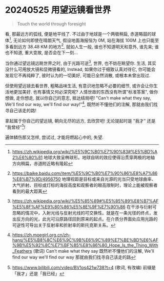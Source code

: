 # 20240525 用望远镜看世界
> Touch the world through foresight

看, 那最远方的弧线, 便是地平线了. 不过由于地球是一个两极稍扁, 赤道略鼓的球体[^theShapeOfTheEarth], 无论如何即使在晴朗天气, 假设地面海报恒为 0M, 站在海拔 100M 上也只能至多看到远方 38.48 KM 的地方[^geographicalViewingDistance], 就如人生一般, 谁也不知道明天和意外, 谁先来; 谁也不知道, 重大变故, 是否会在下一刻...

当你通过望远镜远眺世界之时, 由于光路可逆[^ReversibilityOfLight], 世界, 也不妨在眺望你. 生活, 其实没什么可用放大镜和显微镜看的, Instead, 如果你过于细致认真对待它, 你可能会发现它不再纯粹了, 彼时认为的一切美好, 可能已全然消散, 或根本未曾出现过.

但使用望远镜去看世界, 粗略品味生活, 有意识地忽略不必要的细节, 或许会让你生活地更加美好. 也有事情又何必深究呢? 人情世故的东西没有所谓"标准答案", 做你想做, 走你想走, 就以你自己的意志, 抵达结局吧! "Can't make what they say, We'll find our way, we'll find our way!"[^Song_HopeIsTheThingWithFeathers], 既然听不懂他们的注解, 那就由我们找寻自己该走的路!

拿起属于你自己的望远镜, 朝向无尽的远方, 去欣赏吧! 无论提起时是 "我才" 还是 "我曾经"[^BV_BV1os421w738]! 

遍体鳞伤那又怎样, 尝试过, 才能将燃起心中的, 失望.

[^theShapeOfTheEarth]: https://zh.wikipedia.org/wiki/%E5%9C%B0%E7%90%83#%E5%BD%A2%E6%80%81 地球大致呈椭球形。地球自转的效应使得沿贯穿两极的地轴方向稍扁，赤道附近略有隆起

[^geographicalViewingDistance]: https://baike.baidu.com/item/%E5%9C%B0%E7%90%86%E8%A7%86%E8%B7%9D/4956750 地理视距是目标或来自光源的光当只受地球曲率、大气折射、目标或灯标的海拔高度和观察者的眼高限制时，理论上能被观察者看到的最大距离

[^ReversibilityOfLight]: https://zh.wikipedia.org/wiki/%E5%85%89#%E5%85%89%E8%B7%AF%E5%8F%AF%E9%80%86%E5%8E%9F%E7%90%86 在干涉与衍射可忽略的情况中，入射光线与反射光线的可交换性。就是在一条光径的终点，发出反方向的光，此光可沿原路径回到原来的起点。在介质分界面处应用光路的可逆性可导出关于反射率和折射率的斯托克斯关系。

[^Song_HopeIsTheThingWithFeathers]: https://zh.moegirl.org.cn/zh-hans/%E5%B8%8C%E6%9C%9B%E6%9C%89%E7%BE%BD%E6%AF%9B%E5%92%8C%E7%BF%85%E8%86%80_Hope_Is_the_Thing_With_Feathers (歌词) Can't make what they say 既然听不懂他们的注解,
We'll find our way we'll find our way 那就由我们找寻自己该走的路

[^BV_BV1os421w738]: https://www.bilibili.com/video/BV1os421w738?t=4 (歌词, 有改编) 前缀是「我才」还是「我已经」
